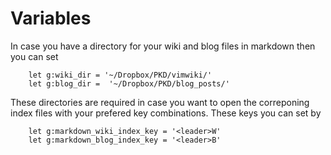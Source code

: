 
# Variables

In case you have a directory for your wiki and blog files in markdown then you can set
```vim
    let g:wiki_dir = '~/Dropbox/PKD/vimwiki/'
    let g:blog_dir =  '~/Dropbox/PKD/blog_posts/'
```
These directories are required in case you want to open the correponing index files with your prefered key combinations. These keys you can set by
```vim
    let g:markdown_wiki_index_key = '<leader>W'
    let g:markdown_blog_index_key = '<leader>B'
```
